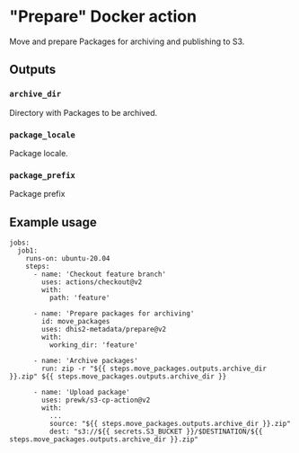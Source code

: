 # "Prepare" Docker action

Move and prepare Packages for archiving and publishing to S3.

## Outputs

### `archive_dir`
Directory with Packages to be archived.

### `package_locale`
Package locale.

### `package_prefix`
Package prefix

## Example usage

```
jobs:
  job1:
    runs-on: ubuntu-20.04
    steps:
      - name: 'Checkout feature branch'
        uses: actions/checkout@v2
        with:
          path: 'feature'

      - name: 'Prepare packages for archiving'
        id: move_packages
        uses: dhis2-metadata/prepare@v2
        with:
          working_dir: 'feature'

      - name: 'Archive packages'
        run: zip -r "${{ steps.move_packages.outputs.archive_dir }}.zip" ${{ steps.move_packages.outputs.archive_dir }}

      - name: 'Upload package'
        uses: prewk/s3-cp-action@v2
        with:
          ...
          source: "${{ steps.move_packages.outputs.archive_dir }}.zip"
          dest: "s3://${{ secrets.S3_BUCKET }}/$DESTINATION/${{ steps.move_packages.outputs.archive_dir }}.zip"
```
